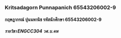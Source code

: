 ### Kritsadagorn Punnapanich 65543206002-9
#### กฤษฎากรณ์ ปุนนพานิช รหัสนักศึกษา 65543206002-9
##### รายวิชา ENGCC304 วศ.บ.คพ

